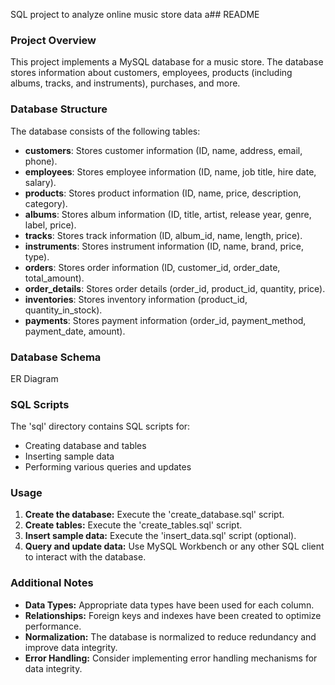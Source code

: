 SQL project to analyze online music store data
a## README

### Project Overview
This project implements a MySQL database for a music store. The database stores information about customers, employees, products (including albums, tracks, and instruments), purchases, and more.

### Database Structure
The database consists of the following tables:
* **customers**: Stores customer information (ID, name, address, email, phone).
* **employees**: Stores employee information (ID, name, job title, hire date, salary).
* **products**: Stores product information (ID, name, price, description, category).
* **albums**: Stores album information (ID, title, artist, release year, genre, label, price).
* **tracks**: Stores track information (ID, album_id, name, length, price).
* **instruments**: Stores instrument information (ID, name, brand, price, type).
* **orders**: Stores order information (ID, customer_id, order_date, total_amount).
* **order_details**: Stores order details (order_id, product_id, quantity, price).
* **inventories**: Stores inventory information (product_id, quantity_in_stock).
* **payments**: Stores payment information (order_id, payment_method, payment_date, amount).

### Database Schema
ER Diagram

### SQL Scripts
The 'sql' directory contains SQL scripts for:
* Creating database and tables
* Inserting sample data
* Performing various queries and updates

### Usage
1. **Create the database:** Execute the 'create_database.sql' script.
2. **Create tables:** Execute the 'create_tables.sql' script.
3. **Insert sample data:** Execute the 'insert_data.sql' script (optional).
4. **Query and update data:** Use MySQL Workbench or any other SQL client to interact with the database.

### Additional Notes
* **Data Types:** Appropriate data types have been used for each column.
* **Relationships:** Foreign keys and indexes have been created to optimize performance.
* **Normalization:** The database is normalized to reduce redundancy and improve data integrity.
* **Error Handling:** Consider implementing error handling mechanisms for data integrity.


